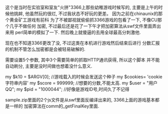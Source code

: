 这个是当时在实验室和室友"火拼"3366上那些幼稚游戏时候写的,
主要是上午的时候他挑衅, 他虽然玩的很烂, 不过我状态不好玩的更差。
因为之前在chinaunix的那个黄金矿工游戏有前科
为了不被鄙视就偷偷抓3366游戏的包看了一下, 不像CU那个几乎不做任何
加密, 不过最后还是花了一下午才把加密算法从swf文件里面弄出来用
perl简单的模拟了一下.
然后晚上就傻逼的去用全球最高分刺激他.

现在也不知道3366更改了没, 不过这类在本机进行游戏然后结束后进行
分数汇报的机制不管怎么加密都是会被轻易破解的.

需要设置5个参数, 其中3个需要简单的抓取HTTP通讯获得, 所以这个脚本
并不能自动刷分, 主要是没时间做也想着没什么意义.

my $k10 = $ARGV[0];  //游戏载入的时候会发送这个种子
my $cookies= 'cookie字符串内容'
my $score = 999999; //想要的分数,不能太高.
my $user = "用户QQ"; 
my $pid = "1000044"; //好像是游戏ID号,时间久了不记得


sample.zip里面的2个js文件是从swf里面反编译出来的, 3366上面的游戏基本都是一样的
加密算法在comm的_getFinalKey里面.
